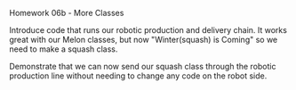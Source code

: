 Homework 06b - More Classes

Introduce code that runs our robotic production and delivery chain.  It works great with our Melon classes, but now "Winter(squash) is Coming" so we need to make a squash class.

Demonstrate that we can now send our squash class through the robotic production line without needing to change any code on the robot side.

